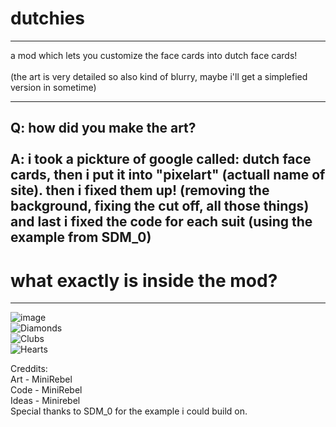 # dutchies
----------
a mod which lets you customize the face cards into dutch face cards!<br>
<br>
(the art is very detailed so also kind of blurry, maybe i'll get a simplefied version in sometime)

-----
Q: how did you make the art? <br>
<br>
A: i took a pickture of google called: dutch face cards, then i put it into "pixelart" (actuall name of site).
then i fixed them up! (removing the background, fixing the cut off, all those things)
and last i fixed the code for each suit (using the example from SDM_0)
----
# what exactly is inside the mod?
----
![image](https://drive.google.com/uc?id=<1wajK42HtnNZvpcpYEAlF_TDXmyZ4jIJM/view?usp=sharing>) <br>
![Diamonds](https://drive.google.com/uc?id=<YOUR_IMAGE_ID>) <br>
![Clubs](https://drive.google.com/uc?id=<YOUR_IMAGE_ID>) <br>
![Hearts](https://drive.google.com/uc?id=<YOUR_IMAGE_ID>) <br>

Creddits:<br>
Art - MiniRebel <br>
Code - MiniRebel <br>
Ideas - Minirebel<br>
Special thanks to SDM_0 for the example i could build on.<br>
